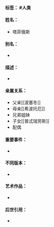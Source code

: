 #### 标签： #人类
#### 姓名：
- 塔菲俄斯
#### 别名：
- 
#### 描述：
- 
#### 亲属关系：
- 父亲[[波塞冬]]
- 母亲[[希波托厄]]
- 兄弟姐妹
- 子女[[普忒瑞劳斯]]
- 配偶
#### 重要事件：
- 
#### 不同版本：
- 
#### 艺术作品：
- 
#### 后世引用：
- 